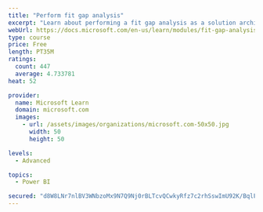 ```yaml
---
title: "Perform fit gap analysis"
excerpt: "Learn about performing a fit gap analysis as a solution architect for Dynamics 365 and Microsoft Power Platform."
webUrl: https://docs.microsoft.com/en-us/learn/modules/fit-gap-analysis/
type: course
price: Free
length: PT35M
ratings:
  count: 447
  average: 4.733781
heat: 52

provider:
  name: Microsoft Learn
  domain: microsoft.com
  images:
    - url: /assets/images/organizations/microsoft.com-50x50.jpg
      width: 50
      height: 50

levels:
  - Advanced

topics:
  - Power BI

secured: "d8W8LNr7nlBV3WNbzoMx9N7Q9Nj0rBLTcvQCwkyRfz7c2rhSswImU92K/BqlFBVeUBfKON5Z/FzpeXqxtLdWjiaSeu7li+KD+DVz/PUjcMzGMWf9U1xIDzeG7Ah6QDIWRNXuwNaS1HSe/+UDByD50ahRjQrY/d53fH7s/m2Yw9x5GizSgyKD9fDJ7dTqcePce4isRl4nQi7mTdPaz2mtYaSPxjn1a/MLeVS7ATEmno4ADl+edAZYpo5JNRUmLU7ALfYZguESqq6D7NgxRl+vsVQ5HJRa3TG/E7ufVNUrXEuluGjuypp6EAuY5wdbgipbKh2DsKtexJ7lYSmmXoiQfeEFVepRljf1H6lYfk7dYdWTe1mN2vh0AsWJGvmyEVynmCdabDIacrFV4pSX/GhHJb011eJ5Y2fnSnS449AQoIM=;uFIO7lD9WOAKXe7Bws0X6g=="
---
```


